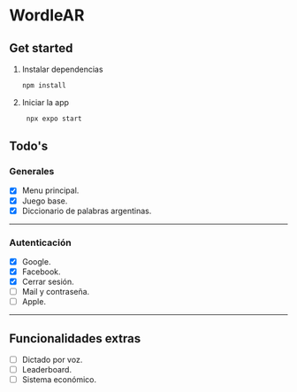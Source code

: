 # WordleAR

## Get started

1. Instalar dependencias

   ```bash
   npm install
   ```

2. Iniciar la app

   ```bash
    npx expo start
   ```

## Todo's

### Generales

- [x] Menu principal.
- [x] Juego base.
- [x] Diccionario de palabras argentinas.

---

### Autenticación

- [x] Google.
- [x] Facebook.
- [x] Cerrar sesión.
- [ ] Mail y contraseña.
- [ ] Apple.

---

## Funcionalidades extras

- [ ] Dictado por voz.
- [ ] Leaderboard.
- [ ] Sistema económico.
